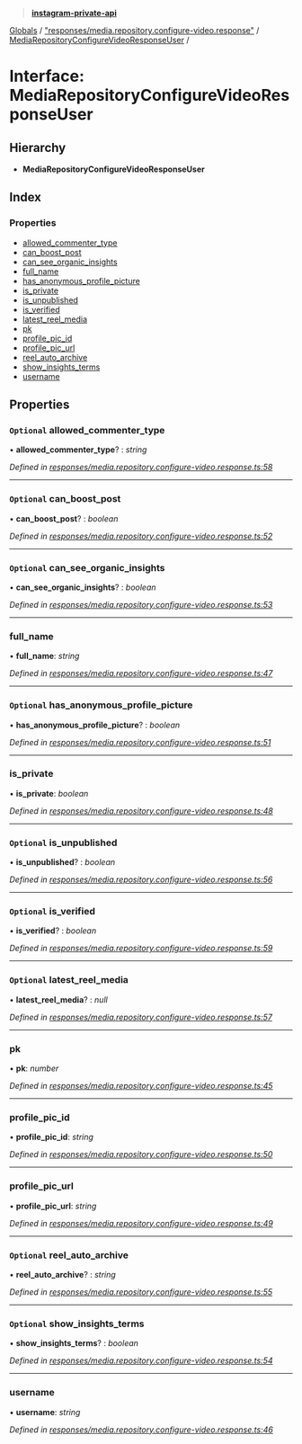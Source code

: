> **[instagram-private-api](../README.md)**

[Globals](../README.md) / ["responses/media.repository.configure-video.response"](../modules/_responses_media_repository_configure_video_response_.md) / [MediaRepositoryConfigureVideoResponseUser](_responses_media_repository_configure_video_response_.mediarepositoryconfigurevideoresponseuser.md) /

# Interface: MediaRepositoryConfigureVideoResponseUser

## Hierarchy

* **MediaRepositoryConfigureVideoResponseUser**

## Index

### Properties

* [allowed_commenter_type](_responses_media_repository_configure_video_response_.mediarepositoryconfigurevideoresponseuser.md#optional-allowed_commenter_type)
* [can_boost_post](_responses_media_repository_configure_video_response_.mediarepositoryconfigurevideoresponseuser.md#optional-can_boost_post)
* [can_see_organic_insights](_responses_media_repository_configure_video_response_.mediarepositoryconfigurevideoresponseuser.md#optional-can_see_organic_insights)
* [full_name](_responses_media_repository_configure_video_response_.mediarepositoryconfigurevideoresponseuser.md#full_name)
* [has_anonymous_profile_picture](_responses_media_repository_configure_video_response_.mediarepositoryconfigurevideoresponseuser.md#optional-has_anonymous_profile_picture)
* [is_private](_responses_media_repository_configure_video_response_.mediarepositoryconfigurevideoresponseuser.md#is_private)
* [is_unpublished](_responses_media_repository_configure_video_response_.mediarepositoryconfigurevideoresponseuser.md#optional-is_unpublished)
* [is_verified](_responses_media_repository_configure_video_response_.mediarepositoryconfigurevideoresponseuser.md#optional-is_verified)
* [latest_reel_media](_responses_media_repository_configure_video_response_.mediarepositoryconfigurevideoresponseuser.md#optional-latest_reel_media)
* [pk](_responses_media_repository_configure_video_response_.mediarepositoryconfigurevideoresponseuser.md#pk)
* [profile_pic_id](_responses_media_repository_configure_video_response_.mediarepositoryconfigurevideoresponseuser.md#profile_pic_id)
* [profile_pic_url](_responses_media_repository_configure_video_response_.mediarepositoryconfigurevideoresponseuser.md#profile_pic_url)
* [reel_auto_archive](_responses_media_repository_configure_video_response_.mediarepositoryconfigurevideoresponseuser.md#optional-reel_auto_archive)
* [show_insights_terms](_responses_media_repository_configure_video_response_.mediarepositoryconfigurevideoresponseuser.md#optional-show_insights_terms)
* [username](_responses_media_repository_configure_video_response_.mediarepositoryconfigurevideoresponseuser.md#username)

## Properties

### `Optional` allowed_commenter_type

• **allowed_commenter_type**? : *string*

*Defined in [responses/media.repository.configure-video.response.ts:58](https://github.com/dilame/instagram-private-api/blob/01eb399/src/responses/media.repository.configure-video.response.ts#L58)*

___

### `Optional` can_boost_post

• **can_boost_post**? : *boolean*

*Defined in [responses/media.repository.configure-video.response.ts:52](https://github.com/dilame/instagram-private-api/blob/01eb399/src/responses/media.repository.configure-video.response.ts#L52)*

___

### `Optional` can_see_organic_insights

• **can_see_organic_insights**? : *boolean*

*Defined in [responses/media.repository.configure-video.response.ts:53](https://github.com/dilame/instagram-private-api/blob/01eb399/src/responses/media.repository.configure-video.response.ts#L53)*

___

###  full_name

• **full_name**: *string*

*Defined in [responses/media.repository.configure-video.response.ts:47](https://github.com/dilame/instagram-private-api/blob/01eb399/src/responses/media.repository.configure-video.response.ts#L47)*

___

### `Optional` has_anonymous_profile_picture

• **has_anonymous_profile_picture**? : *boolean*

*Defined in [responses/media.repository.configure-video.response.ts:51](https://github.com/dilame/instagram-private-api/blob/01eb399/src/responses/media.repository.configure-video.response.ts#L51)*

___

###  is_private

• **is_private**: *boolean*

*Defined in [responses/media.repository.configure-video.response.ts:48](https://github.com/dilame/instagram-private-api/blob/01eb399/src/responses/media.repository.configure-video.response.ts#L48)*

___

### `Optional` is_unpublished

• **is_unpublished**? : *boolean*

*Defined in [responses/media.repository.configure-video.response.ts:56](https://github.com/dilame/instagram-private-api/blob/01eb399/src/responses/media.repository.configure-video.response.ts#L56)*

___

### `Optional` is_verified

• **is_verified**? : *boolean*

*Defined in [responses/media.repository.configure-video.response.ts:59](https://github.com/dilame/instagram-private-api/blob/01eb399/src/responses/media.repository.configure-video.response.ts#L59)*

___

### `Optional` latest_reel_media

• **latest_reel_media**? : *null*

*Defined in [responses/media.repository.configure-video.response.ts:57](https://github.com/dilame/instagram-private-api/blob/01eb399/src/responses/media.repository.configure-video.response.ts#L57)*

___

###  pk

• **pk**: *number*

*Defined in [responses/media.repository.configure-video.response.ts:45](https://github.com/dilame/instagram-private-api/blob/01eb399/src/responses/media.repository.configure-video.response.ts#L45)*

___

###  profile_pic_id

• **profile_pic_id**: *string*

*Defined in [responses/media.repository.configure-video.response.ts:50](https://github.com/dilame/instagram-private-api/blob/01eb399/src/responses/media.repository.configure-video.response.ts#L50)*

___

###  profile_pic_url

• **profile_pic_url**: *string*

*Defined in [responses/media.repository.configure-video.response.ts:49](https://github.com/dilame/instagram-private-api/blob/01eb399/src/responses/media.repository.configure-video.response.ts#L49)*

___

### `Optional` reel_auto_archive

• **reel_auto_archive**? : *string*

*Defined in [responses/media.repository.configure-video.response.ts:55](https://github.com/dilame/instagram-private-api/blob/01eb399/src/responses/media.repository.configure-video.response.ts#L55)*

___

### `Optional` show_insights_terms

• **show_insights_terms**? : *boolean*

*Defined in [responses/media.repository.configure-video.response.ts:54](https://github.com/dilame/instagram-private-api/blob/01eb399/src/responses/media.repository.configure-video.response.ts#L54)*

___

###  username

• **username**: *string*

*Defined in [responses/media.repository.configure-video.response.ts:46](https://github.com/dilame/instagram-private-api/blob/01eb399/src/responses/media.repository.configure-video.response.ts#L46)*
